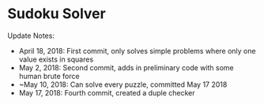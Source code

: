 <h1>Sudoku Solver</h1>

Update Notes:
- April 18, 2018: First commit, only solves simple problems where only one value exists in squares
- May 2, 2018: Second commit, adds in preliminary code with some human brute force
- ~May 10, 2018: Can solve every puzzle, committed May 17 2018
- May 17, 2018: Fourth commit, created a duple checker